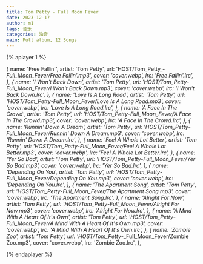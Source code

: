 ```yaml
---
title: Tom Petty - Full Moon Fever
date: 2023-12-17
author: m1
tags: 音乐
categories: 浊音
main: Full album, 12 Songs
---
```


{% aplayer 1 %}

{
name: 'Free Fallin\'',
artist: 'Tom Petty',
url: 'HOST/Tom_Petty_-_Full_Moon_Fever/Free Fallin\'.mp3',
cover: 'cover.webp',
lrc: 'Free Fallin\'.lrc',
},
{
name: 'I Won\'t Back Down',
artist: 'Tom Petty',
url: 'HOST/Tom_Petty_-_Full_Moon_Fever/I Won\'t Back Down.mp3',
cover: 'cover.webp',
lrc: 'I Won\'t Back Down.lrc',
},
{
name: 'Love Is A Long Road',
artist: 'Tom Petty',
url: 'HOST/Tom_Petty_-_Full_Moon_Fever/Love Is A Long Road.mp3',
cover: 'cover.webp',
lrc: 'Love Is A Long Road.lrc',
},
{
name: 'A Face In The Crowd',
artist: 'Tom Petty',
url: 'HOST/Tom_Petty_-_Full_Moon_Fever/A Face In The Crowd.mp3',
cover: 'cover.webp',
lrc: 'A Face In The Crowd.lrc',
},
{
name: 'Runnin\' Down A Dream',
artist: 'Tom Petty',
url: 'HOST/Tom_Petty_-_Full_Moon_Fever/Runnin\' Down A Dream.mp3',
cover: 'cover.webp',
lrc: 'Runnin\' Down A Dream.lrc',
},
{
name: 'Feel A Whole Lot Better',
artist: 'Tom Petty',
url: 'HOST/Tom_Petty_-_Full_Moon_Fever/Feel A Whole Lot Better.mp3',
cover: 'cover.webp',
lrc: 'Feel A Whole Lot Better.lrc',
},
{
name: 'Yer So Bad',
artist: 'Tom Petty',
url: 'HOST/Tom_Petty_-_Full_Moon_Fever/Yer So Bad.mp3',
cover: 'cover.webp',
lrc: 'Yer So Bad.lrc',
},
{
name: 'Depending On You',
artist: 'Tom Petty',
url: 'HOST/Tom_Petty_-_Full_Moon_Fever/Depending On You.mp3',
cover: 'cover.webp',
lrc: 'Depending On You.lrc',
},
{
name: 'The Apartment Song',
artist: 'Tom Petty',
url: 'HOST/Tom_Petty_-_Full_Moon_Fever/The Apartment Song.mp3',
cover: 'cover.webp',
lrc: 'The Apartment Song.lrc',
},
{
name: 'Alright For Now',
artist: 'Tom Petty',
url: 'HOST/Tom_Petty_-_Full_Moon_Fever/Alright For Now.mp3',
cover: 'cover.webp',
lrc: 'Alright For Now.lrc',
},
{
name: 'A Mind With A Heart Of It\'s Own',
artist: 'Tom Petty',
url: 'HOST/Tom_Petty_-_Full_Moon_Fever/A Mind With A Heart Of It\'s Own.mp3',
cover: 'cover.webp',
lrc: 'A Mind With A Heart Of It\'s Own.lrc',
},
{
name: 'Zombie Zoo',
artist: 'Tom Petty',
url: 'HOST/Tom_Petty_-_Full_Moon_Fever/Zombie Zoo.mp3',
cover: 'cover.webp',
lrc: 'Zombie Zoo.lrc',
},

{% endaplayer %}
